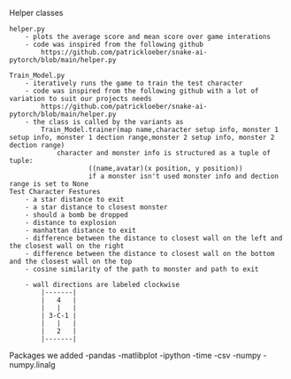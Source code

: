 Helper classes

    helper.py
        - plots the average score and mean score over game interations
        - code was inspired from the following github
            https://github.com/patrickloeber/snake-ai-pytorch/blob/main/helper.py

    Train_Model.py
        - iteratively runs the game to train the test character
        - code was inspired from the following github with a lot of variation to suit our projects needs
            https://github.com/patrickloeber/snake-ai-pytorch/blob/main/helper.py
        - the class is called by the variants as 
            Train_Model.trainer(map name,character setup info, monster 1 setup info, monster 1 dection range,monster 2 setup info, monster 2 dection range)
                character and monster info is structured as a tuple of tuple:
                        ((name,avatar)(x position, y position))
                        if a monster isn't used monster info and dection range is set to None
    Test Character Festures
        - a star distance to exit
        - a star distance to closest monster
        - should a bomb be dropped
        - distance to explosion
        - manhattan distance to exit
        - difference between the distance to closest wall on the left and the closest wall on the right
        - difference between the distance to closest wall on the bottom and the closest wall on the top
        - cosine similarity of the path to monster and path to exit

        - wall directions are labeled clockwise
            |-------|
            |   4   |
            |   |   |
            | 3-C-1 |
            |   |   |
            |   2   |
            |-------|

Packages we added
    -pandas
    -matlibplot
    -ipython
    -time
    -csv
    -numpy
    -numpy.linalg